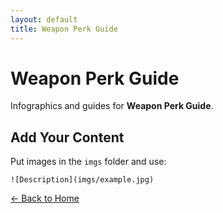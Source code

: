 ```yaml
---
layout: default
title: Weapon Perk Guide
---
```


<div class="container">
<h1>Weapon Perk Guide</h1>
<p>Infographics and guides for <strong>Weapon Perk Guide</strong>.</p>
</div>

## Add Your Content

Put images in the `imgs` folder and use:

`![Description](imgs/example.jpg)`

[← Back to Home](../../index.html)
